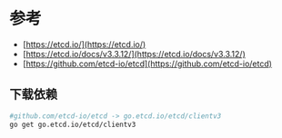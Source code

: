 # 参考

- [https://etcd.io/](https://etcd.io/)
- [https://etcd.io/docs/v3.3.12/](https://etcd.io/docs/v3.3.12/)
- [https://github.com/etcd-io/etcd](https://github.com/etcd-io/etcd)

## 下载依赖

```bash
#github.com/etcd-io/etcd -> go.etcd.io/etcd/clientv3
go get go.etcd.io/etcd/clientv3
```
